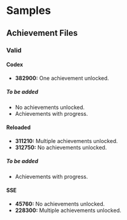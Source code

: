 # Samples

## Achievement Files

### Valid

#### Codex

* **382900:** One achievement unlocked.

##### To be added

* No achievements unlocked. 
* Achievements with progress.

#### Reloaded

* **311210:** Multiple achievements unlocked.
* **312750:** No achievements unlocked.

##### To be added

* Achievements with progress.

#### SSE

* **45760:** No achievements unlocked.
* **228300:** Multiple achievements unlocked.